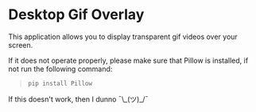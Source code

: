 # Desktop Gif Overlay
This application allows you to display transparent gif videos over your screen.

If it does not operate properly, please make sure that Pillow is installed, if not run the following command:<br>
> `pip install Pillow`

If this doesn't work, then I dunno ¯\\\_(ツ)\_/¯